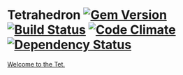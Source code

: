 # Tetrahedron [![Gem Version](https://img.shields.io/gem/v/tetrahedron.svg)](https://rubygems.org/gems/tetrahedron) [![Build Status](https://img.shields.io/travis/mtwilliams/tetrahedron/master.svg)](https://travis-ci.org/mtwilliams/tetrahedron) [![Code Climate](https://img.shields.io/codeclimate/github/mtwilliams/tetrahedron.svg)](https://codeclimate.com/github/mtwilliams/tetrahedron) [![Dependency Status](https://img.shields.io/gemnasium/mtwilliams/tetrahedron.svg)](https://gemnasium.com/mtwilliams/tetrahedron)

[Welcome to the Tet.](https://www.youtube.com/watch?v=lt-udg9zQSE)
